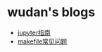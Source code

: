 # wudan's blogs
- [jupyter指南](https://github.com/airhello/blogs/blob/master/jupyter.md)
- [makefile常见问题](https://github.com/airhello/blogs/blob/master/makefile-faqs.md)
